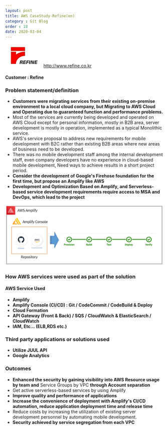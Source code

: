 ```yaml
---
layout: post
title: AWS CaseStudy-Refine(en)
category : Git Blog
order : 18
date: 2020-03-04
---
```


![kmong](../이미지/gitBlog/2020-03-04-CaseStudy-Refine-en/refine_01.jpg)http://www.refine.co.kr

#### Customer : Refine

### Problem statement/definition
- **Customers were migrating services from their existing on-premise environment to a local cloud company, but Migrating to AWS Cloud and Operating due to guaranteed function and performance problems.**
- Most of the services are currently being developed and operated on AWS Cloud except for personal information, mostly in B2B area, server development is mostly in operation, implemented as a typical Monolithic service.
- AWS's service proposal to address new requirements for mobile development with B2C rather than existing B2B areas where new areas of business need to be developed.
- There was no mobile development staff among the internal development staff, even company developers have no experience in cloud-based mobile development, Need ways to achieve results in a short project period.
- **Consider the development of Google's Firehose foundation for the first time, but propose an Amplify like AWS**
- **Development and Optimization Based on Amplify, and Serverless-based service development requirements require access to MSA and DevOps, which lead to the project**


![refine_architecture](../이미지/gitBlog/2020-03-04-CaseStudy-Refine-en/refine_02.png)


### How AWS services were used as part of the solution
#### AWS Service Used
+ **Amplify**
+ **Amplify Console (CI/CD) : Git / CodeCommit / CodeBuild & Deploy**
+ **Cloud Formation**
+ **API Gateway (Front & Back) / SQS / CloudWatch & ElasticSearch / CloudWatch**
+ **IAM, Etc… (ELB,RDS etc.)**


### Third party applications or solutions used
+ **Utilize JUUL API**
+ **Google Analytics**

### Outcomes
- **Enhanced the security by gaining visibility into AWS Resource usage by team and** Service Groups by VPC **through Account separation**
- Get active serverless-based services by using Amplify
- **Improve quality and performance of applications**
- **Increase the convenience of deployment with Amplify's CI/CD automation, reduce application deployment time and release time**
- Reduce costs by increasing the utilization of existing server development personnel by automating mobile development.
- **Security achieved by service segregation from each VPC**

